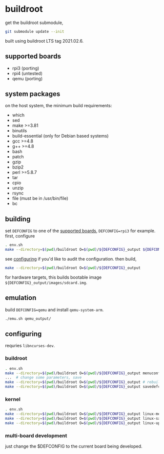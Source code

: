 # buildroot

get the buildroot submodule,

```sh
git submodule update --init
```

built using buildroot LTS tag 2021.02.6.

## supported boards

- rpi3 (porting)
- rpi4 (untested)
- qemu (porting)

## system packages
on the host system, the minimum build requirements:

- which
- sed
- make >=3.81
- binutils
- build-essential (only for Debian based systems)
- gcc >=4.8
- g++ >=4.8
- bash
- patch
- gzip
- bzip2
- perl >=5.8.7
- tar
- cpio
- unzip
- rsync
- file (must be in /usr/bin/file)
- bc

## building
set `DEFCONFIG` to one of the [supported boards](#supported-boards), `DEFCONFIG=rpi3` for example.
first, configure

```sh
. env.sh
make --directory=$(pwd)/buildroot O=$(pwd)/${DEFCONFIG}_output ${DEFCONFIG}_defconfig
```

see [configuring](#configuring) if you'd like to audit the configuration.
then build,

```sh
make --directory=$(pwd)/buildroot O=$(pwd)/${DEFCONFIG}_output
```

for hardware targets, this builds bootable image `${DEFCONFIG}_output/images/sdcard.img`.

## emulation
build `DEFCONFIG=qemu` and install `qemu-system-arm`.

```sh
./emu.sh qemu_output/
```

## configuring
requries `libncurses-dev`.

### buildroot
```sh
. env.sh
make --directory=$(pwd)/buildroot O=$(pwd)/${DEFCONFIG}_output menuconfig
...  # change some parameters, save
make --directory=$(pwd)/buildroot O=$(pwd)/${DEFCONFIG}_output # rebuild
make --directory=$(pwd)/buildroot O=$(pwd)/${DEFCONFIG}_output savedefconfig # save those changes, updates corresponding configs `accessilbility-oscilloscope/config/`.
```

### kernel
```sh
. env.sh
make --directory=$(pwd)/buildroot O=$(pwd)/${DEFCONFIG}_output linux-menuconfig
make --directory=$(pwd)/buildroot O=$(pwd)/${DEFCONFIG}_output linux-savedefconfig
make --directory=$(pwd)/buildroot O=$(pwd)/${DEFCONFIG}_output linux-update-defconfig
```

### multi-board development
just change the $DEFCONFIG to the current board being developed.
